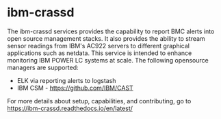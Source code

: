 # ibm-crassd
The ibm-crassd services provides the capability to report BMC alerts into open source management stacks. It also provides the ability to stream sensor readings from IBM's AC922 servers to different graphical applications such as netdata. This service is intended to enhance monitoring IBM POWER LC systems at scale. 
The following opensource managers are supported:
  - ELK via reporting alerts to logstash
  - IBM CSM - https://github.com/IBM/CAST

For more details about setup, capabilities, and contributing, go to https://ibm-crassd.readthedocs.io/en/latest/
